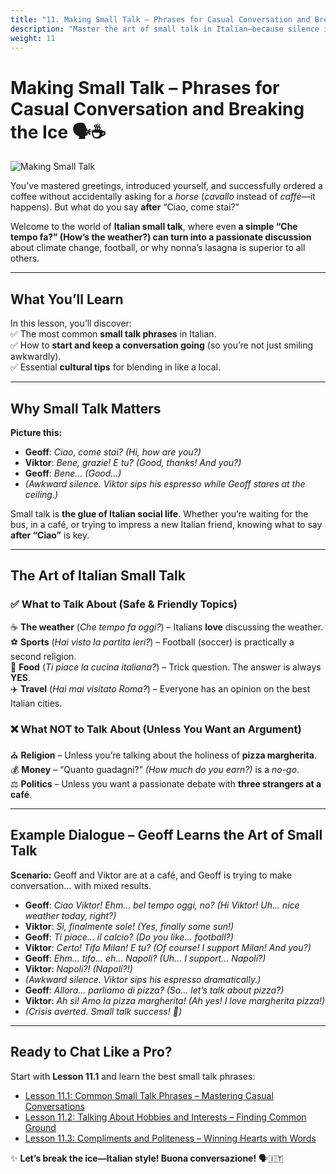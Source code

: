 ```yaml
---
title: "11. Making Small Talk – Phrases for Casual Conversation and Breaking the Ice"
description: "Master the art of small talk in Italian—because silence is awkward, and Italians love a good chat!"
weight: 11
---
```


# Making Small Talk – Phrases for Casual Conversation and Breaking the Ice 🗣️☕  

![Making Small Talk](/images/beginner/making-small-talk/making-small-talk.webp)

You’ve mastered greetings, introduced yourself, and successfully ordered a coffee without accidentally asking for a *horse* (*cavallo* instead of *caffè*—it happens). But what do you say **after** “Ciao, come stai?”  

Welcome to the world of **Italian small talk**, where even **a simple “Che tempo fa?” (How’s the weather?) can turn into a passionate discussion** about climate change, football, or why nonna’s lasagna is superior to all others.  

---

## What You’ll Learn  

In this lesson, you’ll discover:  
✅ The most common **small talk phrases** in Italian.  
✅ How to **start and keep a conversation going** (so you’re not just smiling awkwardly).  
✅ Essential **cultural tips** for blending in like a local.  

---

## Why Small Talk Matters  

**Picture this:**  
- **Geoff**: *Ciao, come stai?* *(Hi, how are you?)*  
- **Viktor**: *Bene, grazie! E tu?* *(Good, thanks! And you?)*  
- **Geoff**: *Bene…* *(Good…)*  
- *(Awkward silence. Viktor sips his espresso while Geoff stares at the ceiling.)*  

Small talk is **the glue of Italian social life**. Whether you’re waiting for the bus, in a café, or trying to impress a new Italian friend, knowing what to say **after “Ciao”** is key.  

---

## The Art of Italian Small Talk  

### ✅ **What to Talk About** (Safe & Friendly Topics)  
☕ **The weather** (*Che tempo fa oggi?*) – Italians **love** discussing the weather.  
⚽ **Sports** (*Hai visto la partita ieri?*) – Football (soccer) is practically a second religion.  
🍕 **Food** (*Ti piace la cucina italiana?*) – Trick question. The answer is always **YES**.  
✈️ **Travel** (*Hai mai visitato Roma?*) – Everyone has an opinion on the best Italian cities.  

### ❌ **What NOT to Talk About** (Unless You Want an Argument)  
⛪ **Religion** – Unless you’re talking about the holiness of **pizza margherita**.  
💰 **Money** – “Quanto guadagni?” *(How much do you earn?)* is a *no-go*.  
⚖️ **Politics** – Unless you want a passionate debate with **three strangers at a café**.  

---

## Example Dialogue – Geoff Learns the Art of Small Talk  

**Scenario:** Geoff and Viktor are at a café, and Geoff is trying to make conversation… with mixed results.  

- **Geoff**: *Ciao Viktor! Ehm… bel tempo oggi, no?* *(Hi Viktor! Uh… nice weather today, right?)*  
- **Viktor**: *Sì, finalmente sole!* *(Yes, finally some sun!)*  
- **Geoff**: *Ti piace… il calcio?* *(Do you like… football?)*  
- **Viktor**: *Certo! Tifo Milan! E tu?* *(Of course! I support Milan! And you?)*  
- **Geoff**: *Ehm… tifo… eh… Napoli?* *(Uh… I support… Napoli?)*  
- **Viktor**: *Napoli?!* *(Napoli?!)*  
- *(Awkward silence. Viktor sips his espresso dramatically.)*  
- **Geoff**: *Allora… parliamo di pizza?* *(So… let’s talk about pizza?)*  
- **Viktor**: *Ah sì! Amo la pizza margherita!* *(Ah yes! I love margherita pizza!)*  
- *(Crisis averted. Small talk success! 🎉)*  

---

## Ready to Chat Like a Pro?  

Start with **Lesson 11.1** and learn the best small talk phrases:  

- [Lesson 11.1: Common Small Talk Phrases – Mastering Casual Conversations](./lesson11.1/)  
- [Lesson 11.2: Talking About Hobbies and Interests – Finding Common Ground](./lesson11.2/)  
- [Lesson 11.3: Compliments and Politeness – Winning Hearts with Words](./lesson11.3/)  

✨ **Let’s break the ice—Italian style! Buona conversazione!** 🗣️🇮🇹  

